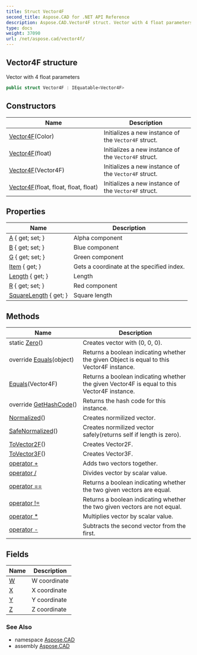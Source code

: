 ```yaml
---
title: Struct Vector4F
second_title: Aspose.CAD for .NET API Reference
description: Aspose.CAD.Vector4F struct. Vector with 4 float parameters
type: docs
weight: 37090
url: /net/aspose.cad/vector4f/
---
```

## Vector4F structure

Vector with 4 float parameters

```csharp
public struct Vector4F : IEquatable<Vector4F>
```

## Constructors

| Name | Description |
| --- | --- |
| [Vector4F](vector4f/#constructor)(Color) | Initializes a new instance of the `Vector4F` struct. |
| [Vector4F](vector4f/#constructor_2)(float) | Initializes a new instance of the `Vector4F` struct. |
| [Vector4F](vector4f/#constructor_1)(Vector4F) | Initializes a new instance of the `Vector4F` struct. |
| [Vector4F](vector4f/#constructor_3)(float, float, float, float) | Initializes a new instance of the `Vector4F` struct. |

## Properties

| Name | Description |
| --- | --- |
| [A](../../aspose.cad/vector4f/a/) { get; set; } | Alpha component |
| [B](../../aspose.cad/vector4f/b/) { get; set; } | Blue component |
| [G](../../aspose.cad/vector4f/g/) { get; set; } | Green component |
| [Item](../../aspose.cad/vector4f/item/) { get; } | Gets a coordinate at the specified index. |
| [Length](../../aspose.cad/vector4f/length/) { get; } | Length |
| [R](../../aspose.cad/vector4f/r/) { get; set; } | Red component |
| [SquareLength](../../aspose.cad/vector4f/squarelength/) { get; } | Square length |

## Methods

| Name | Description |
| --- | --- |
| static [Zero](../../aspose.cad/vector4f/zero/)() | Creates vector with (0, 0, 0). |
| override [Equals](../../aspose.cad/vector4f/equals/#equals_1)(object) | Returns a boolean indicating whether the given Object is equal to this Vector4F instance. |
| [Equals](../../aspose.cad/vector4f/equals/#equals)(Vector4F) | Returns a boolean indicating whether the given Vector4F is equal to this Vector4F instance. |
| override [GetHashCode](../../aspose.cad/vector4f/gethashcode/)() | Returns the hash code for this instance. |
| [Normalized](../../aspose.cad/vector4f/normalized/)() | Creates normilized vector. |
| [SafeNormalized](../../aspose.cad/vector4f/safenormalized/)() | Creates normilized vector safely(returns self if length is zero). |
| [ToVector2F](../../aspose.cad/vector4f/tovector2f/)() | Creates Vector2F. |
| [ToVector3F](../../aspose.cad/vector4f/tovector3f/)() | Creates Vector3F. |
| [operator +](../../aspose.cad/vector4f/op_addition/) | Adds two vectors together. |
| [operator /](../../aspose.cad/vector4f/op_division/) | Divides vector by scalar value. |
| [operator ==](../../aspose.cad/vector4f/op_equality/) | Returns a boolean indicating whether the two given vectors are equal. |
| [operator !=](../../aspose.cad/vector4f/op_inequality/) | Returns a boolean indicating whether the two given vectors are not equal. |
| [operator *](../../aspose.cad/vector4f/op_multiply/) | Multiplies vector by scalar value. |
| [operator -](../../aspose.cad/vector4f/op_subtraction/) | Subtracts the second vector from the first. |

## Fields

| Name | Description |
| --- | --- |
| [W](../../aspose.cad/vector4f/w/) | W coordinate |
| [X](../../aspose.cad/vector4f/x/) | X coordinate |
| [Y](../../aspose.cad/vector4f/y/) | Y coordinate |
| [Z](../../aspose.cad/vector4f/z/) | Z coordinate |

### See Also

* namespace [Aspose.CAD](../../aspose.cad/)
* assembly [Aspose.CAD](../../)


